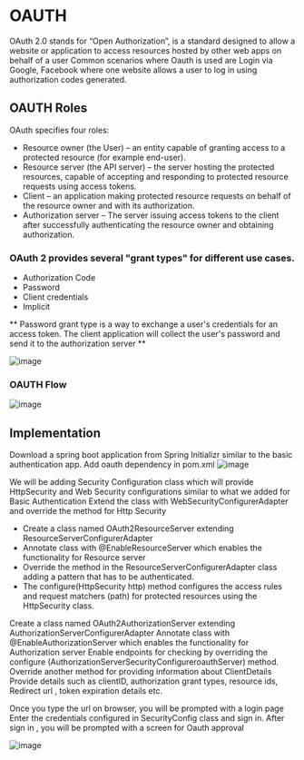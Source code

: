 # OAUTH
OAuth 2.0 stands for “Open Authorization”, is a standard designed to allow a website or application to access resources hosted by other web apps on behalf of a user
Common scenarios where Oauth is used are Login via Google, Facebook where one website allows a user to log in using authorization codes generated.

## OAUTH Roles
OAuth specifies four roles:
- Resource owner (the User) – an entity capable of granting access to a protected resource (for example end-user).
- Resource server (the API server) – the server hosting the protected resources, capable of accepting and responding to protected resource requests using access tokens.
- Client – an application making protected resource requests on behalf of the resource owner and with its authorization.
- Authorization server – The server issuing access tokens to the client after successfully authenticating the resource owner and obtaining authorization.

### OAuth 2 provides several "grant types" for different use cases. 
- Authorization Code
- Password
- Client credentials
- Implicit

** Password grant type is a way to exchange a user's credentials for an access token. The client application will collect the user's password and send it to the authorization server **


![image](https://github.com/user-attachments/assets/c48b55fd-fefe-4f7a-8473-660fb8ea3387)


### OAUTH Flow
![image](https://github.com/user-attachments/assets/40d176e3-ad15-458d-a4c9-7e513821fffc)


## Implementation
Download a spring boot application from Spring Initializr similar to the basic authentication app.
Add oauth dependency in pom.xml
![image](https://github.com/user-attachments/assets/18fcd0b8-c89f-4a04-9c04-01eb5b959f19)


We will be adding Security Configuration class which will provide HttpSecurity and Web Security configurations similar to what we added for Basic Authentication
Extend the class with WebSecurityConfigurerAdapter and override the method for Http Security

- Create a class named OAuth2ResourceServer extending ResourceServerConfigurerAdapter
- Annotate class with @EnableResourceServer which enables the functionality for Resource server
- Override the method in the ResourceServerConfigurerAdapter class adding a pattern that has to be authenticated.
- The configure(HttpSecurity http) method configures the access rules and request matchers (path) for protected resources using the HttpSecurity class. 

Create a class named OAuth2AuthorizationServer extending AuthorizationServerConfigurerAdapter
Annotate class with @EnableAuthorizationServer which enables the functionality for Authorization server
Enable endpoints for checking by overriding the configure (AuthorizationServerSecurityConfigureroauthServer) method.
Override another method for providing information about ClientDetails
Provide details such as clientID, authorization grant types, resource ids,
Redirect url , token expiration details etc.


Once you type the url on browser, you will be prompted with a login page
Enter the credentials configured in SecurityConfig class and sign in.
After sign in , you will be prompted with a screen for Oauth approval

![image](https://github.com/user-attachments/assets/4a059155-b63d-4a62-ba48-b75bcb66ed12)








